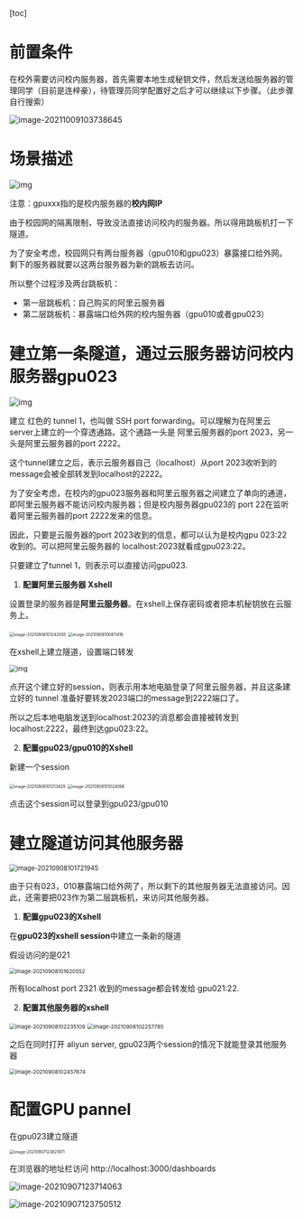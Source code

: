 [toc]

# 前置条件

在校外需要访问校内服务器，首先需要本地生成秘钥文件，然后发送给服务器的管理同学（目前是连梓豪），待管理员同学配置好之后才可以继续以下步骤。（此步骤自行搜索）

![image-20211009103738645](remote-server-access.assets/image-20211009103738645.png)



# 场景描述

![img](remote-server-access.assets/v2-c2b886cd93c387fc083e7ce44211c18d_b.png)

注意：gpuxxx指的是校内服务器的**校内网IP**

由于校园网的隔离限制，导致没法直接访问校内的服务器。所以得用跳板机打一下隧道。

为了安全考虑，校园网只有两台服务器（gpu010和gpu023）暴露接口给外网。剩下的服务器就要以这两台服务器为新的跳板去访问。

所以整个过程涉及两台跳板机：

- 第一层跳板机：自己购买的阿里云服务器
- 第二层跳板机：暴露端口给外网的校内服务器（gpu010或者gpu023）



# 建立第一条隧道，通过云服务器访问校内服务器gpu023

![img](remote-server-access.assets/v2-6214f40be1d47c2270c7158378ab441c_b.png)

建立 红色的 tunnel 1，也叫做 SSH port forwarding。可以理解为在阿里云server上建立的一个穿透通路。这个通路一头是 阿里云服务器的port 2023，另一头是阿里云服务器的port 2222。

这个tunnel建立之后，表示云服务器自己（localhost）从port 2023收听到的message会被全部转发到localhost的2222。

为了安全考虑，在校内的gpu023服务器和阿里云服务器之间建立了单向的通道，即阿里云服务器不能访问校内服务器；但是校内服务器gpu023的 port 22在监听着阿里云服务器的port  2222发来的信息。

因此，只要是云服务器的port 2023收到的信息，都可以认为是校内gpu 023:22收到的。可以把阿里云服务器的 localhost:2023就看成gpu023:22。

只要建立了tunnel 1，则表示可以直接访问gpu023.



1. **配置阿里云服务器 Xshell**

设置登录的服务器是**阿里云服务器**。在xshell上保存密码或者把本机秘钥放在云服务上。

<img src="remote-server-access.assets/image-20210908101242055.png" alt="image-20210908101242055" style="zoom:50%;" />



<img src="remote-server-access.assets/image-20210908100811416.png" alt="image-20210908100811416" style="zoom:50%;" />

在xshell上建立隧道，设置端口转发

<img src="remote-server-access.assets/v2-d12962cf3c9525a4a4e1e6d1e375feb9_b.png" alt="img" style="zoom:80%;" />

点开这个建立好的session，则表示用本地电脑登录了阿里云服务器，并且这条建立好的 tunnel 准备好要转发2023端口的message到2222端口了。

所以之后本地电脑发送到localhost:2023的消息都会直接被转发到localhost:2222，最终到达gpu023:22。



2. **配置gpu023/gpu010的Xshell**

新建一个session

<img src="remote-server-access.assets/image-20210908101213429.png" alt="image-20210908101213429" style="zoom:50%;" />



<img src="remote-server-access.assets/image-20210908101024096.png" alt="image-20210908101024096" style="zoom:50%;" />

点击这个session可以登录到gpu023/gpu010



# 建立隧道访问其他服务器



<img src="remote-server-access.assets/image-20210908101721945.png" alt="image-20210908101721945" style="zoom:80%;" />

由于只有023，010暴露端口给外网了，所以剩下的其他服务器无法直接访问。因此，还需要把023作为第二层跳板机，来访问其他服务器。



1. **配置gpu023的Xshell**

在**gpu023的xshell session**中建立一条新的隧道

假设访问的是021

<img src="remote-server-access.assets/image-20210908101620552.png" alt="image-20210908101620552" style="zoom:67%;" />

所有localhost port 2321 收到的message都会转发给 gpu021:22.



2. **配置其他服务器的xshell**

<img src="remote-server-access.assets/image-20210908102235109.png" alt="image-20210908102235109" style="zoom: 67%;" />



<img src="remote-server-access.assets/image-20210908102257785.png" alt="image-20210908102257785" style="zoom:67%;" />

之后在同时打开 aliyun server, gpu023两个session的情况下就能登录其他服务器

<img src="remote-server-access.assets/image-20210908102457674.png" alt="image-20210908102457674" style="zoom: 67%;" />



# 配置GPU pannel

在gpu023建立隧道

<img src="remote-server-access.assets/image-20210907123821971.png" alt="image-20210907123821971" style="zoom:50%;" />



在浏览器的地址栏访问   http://localhost:3000/dashboards



![image-20210907123714063](remote-server-access.assets/image-20210907123714063-1634721771705.png)





![image-20210907123750512](file://F:\Notes\实验室手册\xshell配置多级跳板机.assets\image-20210907123750512.png?lastModify=1634721783)
